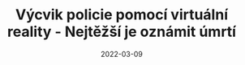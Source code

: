 ---
template: media-link
title: Výcvik policie pomocí virtuální reality - Nejtěžší je oznámit úmrtí
date: 2022-03-09
link: https://video.aktualne.cz/dvtv/vycvik-policie-pomoci-virtualni-reality-nejtezsi-je-oznamit/r~391167c02b4111edbc030cc47ab5f122/
language: cz
---